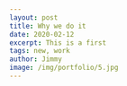 ```yaml
---
layout: post
title: Why we do it
date: 2020-02-12
excerpt: This is a first
tags: new, work
author: Jimmy
image: /img/portfolio/5.jpg
---
```

